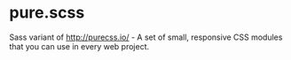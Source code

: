 pure.scss
=========

Sass variant of http://purecss.io/ - A set of small, responsive CSS modules that you can use in every web project. 
